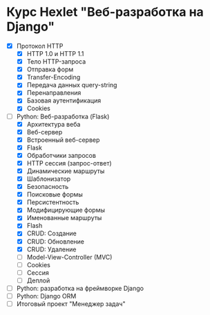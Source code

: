 # Курс Hexlet "Веб-разработка на Django"

- [x] Протокол HTTP
  - [x] HTTP 1.0 и HTTP 1.1
  - [x] Тело HTTP-запроса
  - [x] Отправка форм
  - [x] Transfer-Encoding
  - [x] Передача данных query-string
  - [x] Перенаправления
  - [x] Базовая аутентификация
  - [x] Cookies
- [ ] Python: Веб-разработка (Flask)
  - [x] Архитектура веба
  - [x] Веб-сервер
  - [x] Встроенный веб-сервер
  - [x] Flask
  - [x] Обработчики запросов
  - [x] HTTP сессия (запрос-ответ)
  - [x] Динамические маршруты
  - [x] Шаблонизатор
  - [x] Безопасность
  - [x] Поисковые формы
  - [x] Персистентность
  - [x] Модифицирующие формы
  - [x] Именованные маршруты
  - [x] Flash
  - [x] CRUD: Создание
  - [x] CRUD: Обновление
  - [x] CRUD: Удаление
  - [ ] Model-View-Controller (MVC)
  - [ ] Cookies
  - [ ] Сессия
  - [ ] Деплой
- [ ] Python: разработка на фреймворке Django
- [ ] Python: Django ORM
- [ ] Итоговый проект "Менеджер задач"